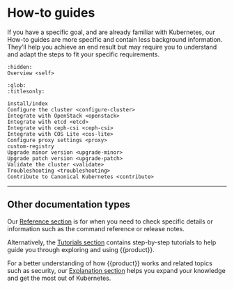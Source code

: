 # How-to guides

If you have a specific goal, and are already familiar with Kubernetes, our
How-to guides are more specific and contain less background information.
They’ll help you achieve an end result but may require you to understand and
adapt the steps to fit your specific requirements.

```{toctree}
:hidden:
Overview <self>
```

```{toctree}
:glob:
:titlesonly:

install/index
Configure the cluster <configure-cluster>
Integrate with OpenStack <openstack>
Integrate with etcd <etcd>
Integrate with ceph-csi <ceph-csi>
Integrate with COS Lite <cos-lite>
Configure proxy settings <proxy>
custom-registry
Upgrade minor version <upgrade-minor>
Upgrade patch version <upgrade-patch>
Validate the cluster <validate>
Troubleshooting <troubleshooting>
Contribute to Canonical Kubernetes <contribute>
```

---

## Other documentation types

Our [Reference section] is for when you need to check specific details or
information such as the command reference or release notes.

Alternatively, the [Tutorials section] contains step-by-step tutorials to help
guide you through exploring and using {{product}}.

For a better understanding of how {{product}} works and related topics
such as security, our [Explanation section] helps you expand your knowledge
and get the most out of Kubernetes.

<!--LINKS -->
[Tutorials section]: ../tutorial/index
[Explanation section]: ../explanation/index
[Reference section]: ../reference/index
